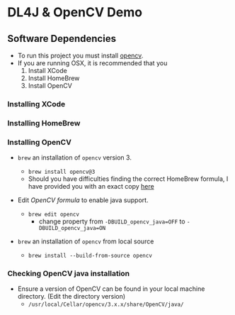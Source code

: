# DL4J & OpenCV Demo

## Software Dependencies
* To run this project you must install [opencv]().
* If you are running OSX, it is recommended that you
	1. Install XCode
	2. Install HomeBrew
	3. Install OpenCV

### Installing XCode

### Installing HomeBrew


### Installing OpenCV
* `brew` an installation of `opencv` version 3.
    * `brew install opencv@3`
    * Should you have difficulties finding the correct HomeBrew formula, I have provided you with an exact copy [here](gist.github.com/git-leon/opencv.rb)

* Edit _OpenCV formula_ to enable java support.
    * `brew edit opencv`
        * change property from `-DBUILD_opencv_java=OFF` to `-DBUILD_opencv_java=ON`
* `brew` an installation of `opencv` from local source
    * `brew install --build-from-source opencv`

### Checking OpenCV java installation
* Ensure a version of OpenCV can be found in your local machine directory. (Edit the directory version)
    * `/usr/local/Cellar/opencv/3.x.x/share/OpenCV/java/`